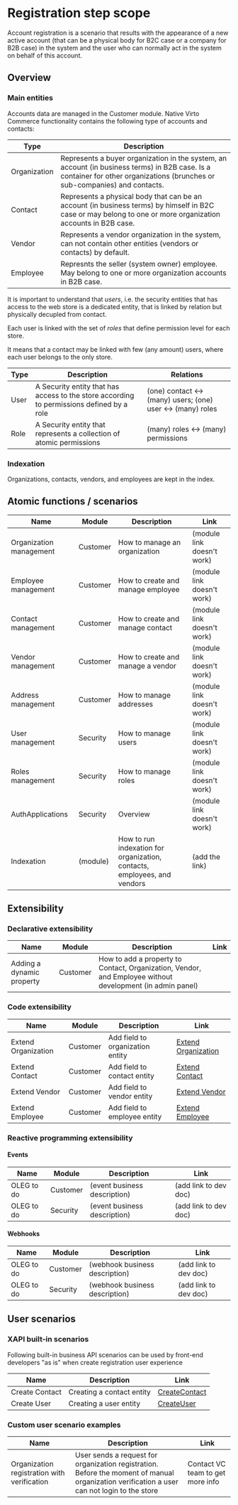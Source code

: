 # Registration step scope

Account registration is a scenario that results with the appearance of a new active account (that can be a physical body for B2C case or a company for B2B case) in the system and the user who can normally act in the system on behalf of this account.

## Overview


### Main entities

Accounts data are managed in the Customer module. Native Virto Commerce functionality contains the following type of accounts and contacts:

Type | Description | 
--- | --- 
Organization | Represents a buyer organization in the system, an account (in business terms) in B2B case. Is a container for other organizations (brunches or sub-companies) and contacts.
Contact | Represents a physical body that can be an account (in business terms) by himself in B2C case or may belong to one or more organization accounts in B2B case. 
Vendor | Represents a vendor organization in the system, can not contain other entities (vendors or contacts) by default.
Employee | Represnts the seller (system owner) employee. May belong to one or more organization accounts in B2B case.  

It is important to understand that *users*, i.e. the security entities that has access to the web store is a dedicated entity, that is linked by relation but physically decupled from contact.

Each user is linked with the set of *roles* that define permission level for each store.

It means that a contact may be linked with few (any amount) users, where each user belongs to the only store.

Type | Description | Relations
--- | --- | ---
User | A Security entity that has access to the store according to permissions defined by a role | (one) contact <-> (many) users; (one) user <-> (many) roles
Role | A Security entity that represents a collection of atomic permissions | (many) roles <-> (many) permissions

### Indexation

Organizations, contacts, vendors, and employees are kept in the index.


## Atomic functions / scenarios
 

 Name | Module | Description | Link 
--- | --- | --- | --- 
 Organization management | Customer | How to manage an organization | (module link doesn't work) 
 Employee management | Customer | How to create and manage employee | (module link doesn't work) 
 Contact management | Customer | How to create and manage contact | (module link doesn't work) 
 Vendor management | Customer | How to create and manage a vendor | (module link doesn't work) 
 Address management | Customer | How to manage addresses | (module link doesn't work) 
 User management | Security | How to manage users | (module link doesn't work) 
 Roles management | Security | How to manage roles | (module link doesn't work) 
 AuthApplications | Security | Overview | (module link doesn't work) 
 Indexation | (module) | How to run indexation for organization, contacts, employees, and vendors | (add the link)

## Extensibility

### Declarative extensibility

Name | Module | Description | Link
--- | --- | --- | --- 
Adding a dynamic property | Customer | How to add a property to Contact, Organization, Vendor, and Employee without development (in admin panel) |  |

### Code extensibility

Name | Module | Description | Link
--- | --- | --- | --- 
Extend Organization | Customer | Add field to organization entity | [Extend Organization](https://virtocommerce.com/docs/latest/fundamentals/extensibility/extending-domain-models/)
Extend Contact | Customer | Add field to contact entity | [Extend Contact](https://virtocommerce.com/docs/latest/fundamentals/extensibility/extending-domain-models/)
Extend Vendor | Customer | Add field to vendor entity | [Extend Vendor](https://virtocommerce.com/docs/latest/fundamentals/extensibility/extending-domain-models/)
Extend Employee | Customer | Add field to employee entity | [Extend Employee](https://virtocommerce.com/docs/latest/fundamentals/extensibility/extending-domain-models/)

### Reactive programming extensibility

#### Events

Name | Module | Description | Link
--- | --- | --- | ---
OLEG to do | Customer | (event business description) | (add link to dev doc)
OLEG to do | Security | (event business description) | (add link to dev doc)

#### Webhooks

Name | Module | Description | Link
--- | --- | --- | ---
OLEG to do | Customer | (webhook business description) | (add link to dev doc)
OLEG to do | Security | (webhook business description) | (add link to dev doc)

## User scenarios 

### XAPI built-in scenarios

Following built-in business API scenarios can be used by front-end developers "as is" when create registration user experience

Name | Description | Link
--- | --- | ---
Create Contact | Creating a contact entity | [CreateContact](https://virtocommerce.com/docs/latest/modules/experience-api/x-profile-reference/#createcontact)
Create User | Creating a user entity | [CreateUser](https://virtocommerce.com/docs/latest/modules/experience-api/x-profile-reference/#createuser)

### Custom user scenario examples

Name | Description | Link
---| --- | ---
Organization registration with verification | User sends a request for organization registration. Before the moment of manual organization verification a user can not login to the store | Contact VC team to get more info


